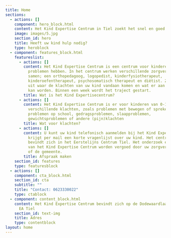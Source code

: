 ```yaml
---
title: Home
sections:
  - actions: []
    component: hero_block.html
    content: Het Kind Expertise Centrum in Tiel zoekt het snel en goed uit.
    image: images/5.jpg
    section_id: hero
    title: Heeft uw kind hulp nodig?
    type: heroblock
  - component: features_block.html
    featureslist:
      - actions: []
        content: Het Kind Expertise Centrum is een centrum voor kinderen die meerdere
          problemen hebben. In het centrum werken verschillende zorgverleners
          samen; een orthopedagoog, logopedist, kinderfysiotherapeut,
          kinderoefentherapeut, psychosomatisch therapeut en diëtist. Zij zoeken
          uit waar de klachten van uw kind vandaan komen en wat er aan gedaan
          kan worden. Binnen een week wordt het traject gestart.
        title: Wat is het Kind Expertisecentrum?
      - actions: []
        content: Het Kind Expertise Centrum is er voor kinderen van 0-18 jaar met
          verschillende klachten, zoals problemen met bewegen of spreken,
          problemen op school, gedragsproblemen, slaapproblemen,
          gewichtsproblemen of andere (pijn)klachten
        title: Wat voor klachten?
      - actions: []
        content: U kunt uw kind telefonisch aanmelden bij het Kind Expertise Centrum. U
          krijgt per mail een korte vragenlijst over uw kind. Het centrum
          bevindt zich in het Eerstelijns Centrum Tiel. Het onderzoek en advies
          van het Kind Expertise Centrum worden vergoed door uw zorgverzekeraar
          of de gemeente.
        title: Afspraak maken
    section_id: features
    type: featuresblock
  - actions: []
    component: cta_block.html
    section_id: cta
    subtitle: ""
    title: "Contact: 0623330022"
    type: ctablock
  - component: content_block.html
    content: Het Kind Expertise Centrum bevindt zich op de Dodewaardlaan 5-09, 4006
      EA Tiel
    section_id: text-img
    title: Adres
    type: contentblock
layout: home
---
```

